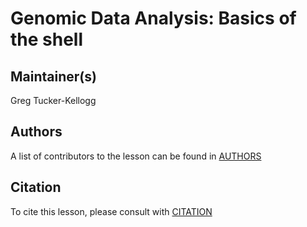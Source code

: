 # Genomic Data Analysis: Basics of the shell

## Maintainer(s)

Greg Tucker-Kellogg

## Authors

A list of contributors to the lesson can be found in [AUTHORS](AUTHORS)

## Citation

To cite this lesson, please consult with [CITATION](CITATION)

